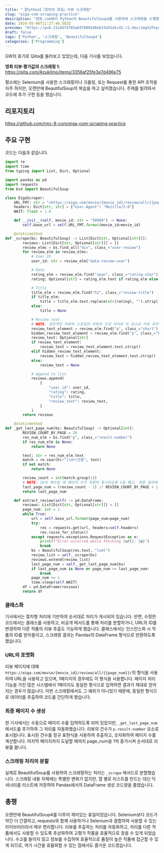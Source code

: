 ```yaml
---
title: "【Python】『로마의 휴일』리뷰 스크래핑"
slug: "eiga-com-scraping-practice"
description: "영화.com에서 Python의 BeautifulSoup4를 사용하여 스크래핑을 수행했습니다."
date: 2024-05-06T11:27:46.583Z
preview: "https://pub-21c8df4785a6478092d6eb23a55a5c42.r2.dev/img%2Feyecatch%2Froma_scraping.webp"
draft: false
tags: ['Python', '스크래핑', 'BeautifulSoup4']
categories: ['Programming']
---
```


GW의 휴가로 Qiita를 둘러보고 있었는데, 다음 기사를 보았습니다.

**영화 리뷰·평가값의 스크래핑 1:** <https://qiita.com/AzukiImo/items/3356af25fe3e7d496e75>

평소에는 Selenium을 사용한 스크래핑이나 크롤링, 또는 Request를 통한 API 조작을 자주 하지만, 오랜만에 BeautifulSoup의 복습을 하고 싶어졌습니다. 주제를 빌려와서 코드에 추가 구현 등을 했습니다.

## 리포지토리

<https://github.com/rmc-8-com/eiga-com-scraping-practice>

## 주요 구현

코드는 다음과 같습니다.
```python
import re
import time
from typing import List, Dict, Optional

import pandas as pd
import requests
from bs4 import BeautifulSoup

class EigaScraper:
    URL_FMT: str = "<https://eiga.com/movie/{movie_id}/review/all/{{page_num}}/>"
    headers: Dict[str, str] = {"User-Agent": "Mozilla/5.0"}
    WAIT: float = 1.0

    def __init__(self, movie_id: str = "50969") -> None:
        self.base_url = self.URL_FMT.format(movie_id=movie_id)

    @staticmethod
def _scrape(bs: BeautifulSoup) -> List[Dict[str, Optional[str]]]:
        reviews: List[Dict[str, Optional[str]]] = []
        review_elms = bs.find_all("div", class_="user-review")
        for review_elm in review_elms:
            # User ID
            user_id: str = review_elm["data-review-user"]

            # Rate
            rating_elm = review_elm.find("span", class_="rating-star")
            rating: Optional[str] = rating_elm.text if rating_elm else None

            # Title
            title_elm = review_elm.find("h2", class_="review-title")
            if title_elm:
                title = title_elm.text.replace(str(rating), "").strip()
            else:
                title = None

            # Review text
            # NOTE: 일반적인 리뷰와 스포일러 리뷰의 구성 차이로 두 요소로 리뷰 유무를 확인
            review_text_element = review_elm.find("p", class_="short")
            hidden_review_text_element = review_elm.find("p", class_="hidden")
            review_text: Optional[str]
            if review_text_element:
                review_text = review_text_element.text.strip()
            elif hidden_review_text_element:
                review_text = hidden_review_text_element.text.strip()
            else:
                review_text = None

            # Append to list
            reviews.append(
                {
                    "user_id": user_id,
                    "rating": rating,
                    "title": title,
                    "review_text": review_text,
                }
            )
        return reviews

    @staticmethod
def _get_last_page_num(bs: BeautifulSoup) -> Optional[int]:
        REVIEW_COUNT_BY_PAGE = 20
        res_num_elm = bs.find("p", class_="result-number")
        if res_num_elm is None:
            return None

        text: str = res_num_elm.text
        match = re.search(r"(\d+)건중", text)
        if not match:
            return None

        review_count = int(match.group(1))
        # NOTE: 20의 배수일 때 페이지 수가 적절히 표시되도록 1을 빼고, 최종 결과에 +1을 함
        last_page_num = (review_count - 1) // REVIEW_COUNT_BY_PAGE + 1
        return last_page_num

    def extract_review(self) -> pd.DataFrame:
        reviews: List[Dict[str, Optional[str]]] = []
        page_num: int = 1
        while True:
            url = self.base_url.format(page_num=page_num)
            try:
                res = requests.get(url, headers=self.headers)
                res.raise_for_status()
            except requests.exceptions.RequestException as e:
                print(f"Error occurred while fetching {url}: {e}")
                break
            bs = BeautifulSoup(res.text, "lxml")
            review_list = self._scrape(bs)
            reviews.extend(review_list)
            last_page_num = self._get_last_page_num(bs)
            if last_page_num is None or page_num >= last_page_num:
                break
            page_num += 1
            time.sleep(self.WAIT)
        df = pd.DataFrame(reviews)
        return df
```

### 클래스화

기사에서는 절차형 처리에 기반하여 순서대로 처리가 게시되어 있습니다. 반면, 수정한 코드에서는 클래스를 사용하고, 비공개 메서드를 통해 처리를 분할하거나, URL의 ID를 변경하여 다른 작품의 리뷰 추출도 가능하게 했습니다. 클래스에서는 인스턴스화 시 작품의 ID를 받아들이고, 스크래핑 결과는 Pandas의 DataFrame 형식으로 반환하도록 했습니다.

### URL의 포맷화

리뷰 페이지에 대해 `https://eiga.com/movie/{movie_id}/review/all/{{page_num}}/`의 형식을 사용하여 URL을 사용하고 있으며, 1페이지의 경우에도 이 형식을 사용합니다. 페이지 처리 기능을 가진 많은 시스템에서 1페이지도 동일한 형식으로 입력하면 결과가 제대로 얻어지는 경우가 많습니다. 이번 스크래핑에서도 그 예외가 아니었기 때문에, 동일한 형식으로 데이터를 추출하여 코드를 간단하게 했습니다.

### 최종 페이지 수 생성

원 기사에서는 수동으로 페이지 수를 입력하도록 되어 있었지만, `_get_last_page_num` 메서드를 추가하여 그 처리를 자동화했습니다. 리뷰의 건수가 `p.result-number` 요소로 표시됩니다. 표시된 건수를 정규 표현식을 사용하여 추출하고, 숫자화하여 페이지 수를 계산합니다. 마지막 페이지까지 도달할 때까지 page_num을 1씩 증가시켜 순서대로 리뷰를 봅니다.

### 스크래핑 처리의 분할

실제로 BeautifulSoup를 사용하여 스크래핑하는 처리는 `_scrape` 메서드로 분할했습니다. 스크래핑 내용 자체에는 특별한 변화가 없지만, 열 별로 리스트를 만드는 대신 딕셔너리를 리스트에 저장하여 Pandas에서의 DataFrame 생성 코드량을 줄였습니다.

## 총평

오랜만에 BeautifulSoup4를 다루어 재미있는 휴일이었습니다. Selenium보다 코드가 약간 더 간결하고, requests와 함께 사용하거나 Selenium과 결합하여 사용할 수 있는 라이브러리라서 매우 편리합니다. 리뷰를 추출하는 처리를 자동화하고, 처리를 다른 작품에서도 사용할 수 있도록 추상화하여 고평가 작품을 효율적으로 찾을 수 있게 되었습니다. 수고를 들이지 않고 정보를 수집하여 효율적으로 품질이 높은 작품에 접근할 수 있게 되므로, 여가 시간을 효율화할 수 있는 점에서도 즐거운 코드였습니다.